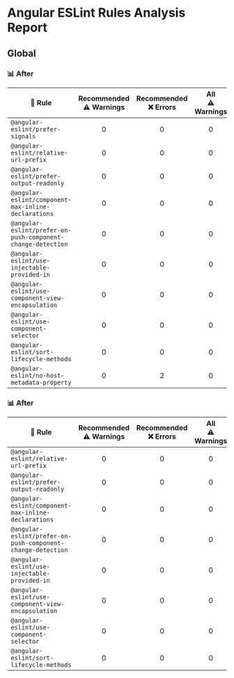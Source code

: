 # Angular ESLint Rules Analysis Report 

## Global

### 📊 After 

| 📏 Rule | Recommended<br>⚠️ Warnings | Recommended<br>❌ Errors | All<br>⚠️ Warnings | All<br>❌ Errors | Recommended | Fixable | Has suggestions |
| --- | :--: | :--: | :--: | :--: | :--: | :--: | :--: |
| `@angular-eslint/prefer-signals` | 0 | 0 | 0 | 312 |  | 🔧 |  |
| `@angular-eslint/relative-url-prefix` | 0 | 0 | 0 | 84 |  |  |  |
| `@angular-eslint/prefer-output-readonly` | 0 | 0 | 0 | 58 |  |  |  |
| `@angular-eslint/component-max-inline-declarations` | 0 | 0 | 0 | 56 |  |  |  |
| `@angular-eslint/prefer-on-push-component-change-detection` | 0 | 0 | 0 | 48 |  |  |  |
| `@angular-eslint/use-injectable-provided-in` | 0 | 0 | 0 | 26 |  |  |  |
| `@angular-eslint/use-component-view-encapsulation` | 0 | 0 | 0 | 24 |  |  |  |
| `@angular-eslint/use-component-selector` | 0 | 0 | 0 | 12 |  |  |  |
| `@angular-eslint/sort-lifecycle-methods` | 0 | 0 | 0 | 6 |  |  |  |
| `@angular-eslint/no-host-metadata-property` | 0 | 2 | 0 | 2 | ❌ | ❌ | ❌ |


### 📊 After 

| 📏 Rule | Recommended<br>⚠️ Warnings | Recommended<br>❌ Errors | All<br>⚠️ Warnings | All<br>❌ Errors | Recommended | Has suggestions |
| --- | :--: | :--: | :--: | :--: | :--: | :--: |
| `@angular-eslint/relative-url-prefix` | 0 | 0 | 0 | 84 |  |  |
| `@angular-eslint/prefer-output-readonly` | 0 | 0 | 0 | 58 |  |  |
| `@angular-eslint/component-max-inline-declarations` | 0 | 0 | 0 | 56 |  |  |
| `@angular-eslint/prefer-on-push-component-change-detection` | 0 | 0 | 0 | 48 |  |  |
| `@angular-eslint/use-injectable-provided-in` | 0 | 0 | 0 | 26 |  |  |
| `@angular-eslint/use-component-view-encapsulation` | 0 | 0 | 0 | 24 |  |  |
| `@angular-eslint/use-component-selector` | 0 | 0 | 0 | 12 |  |  |
| `@angular-eslint/sort-lifecycle-methods` | 0 | 0 | 0 | 6 |  |  |


